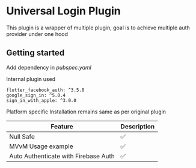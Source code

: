 
# Universal Login Plugin
  
This plugin is a wrapper of multiple plugin, goal is to achieve multiple auth provider under one hood
  


##  Getting started

Add  dependency in *pubspec.yaml*

Internal plugin used

    flutter_facebook_auth: ^3.5.0  
    google_sign_in: ^5.0.4  
    sign_in_with_apple: ^3.0.0

Platform specific Installation remains same as per original plugin

| Feature | Description |
| ----- | ----------- |
| Null Safe | :white_check_mark: |
| MVvM Usage example | :white_check_mark: |
| Auto Authenticate with Firebase Auth | :white_check_mark: |
